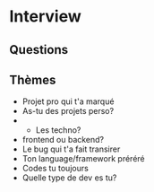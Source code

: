 # Interview

## Questions

## Thèmes

- Projet pro qui t'a marqué
- As-tu des projets perso?
- - Les techno?
- frontend ou backend?
- Le bug qui t'a fait transirer
- Ton language/framework préréré
- Codes tu toujours
- Quelle type de dev es tu?
